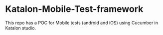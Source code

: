 # Katalon-Mobile-Test-framework
This repo has a POC for Mobile tests (android and iOS) using Cucumber in Katalon studio.

